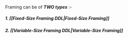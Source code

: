 Framing can be of ***TWO types*** :-
##### 1. [[Fixed-Size Framing DDL|Fixed-Size Framing]]
##### 2. [[Variable-Size Framing DDL|Variable-Size Framing]]

